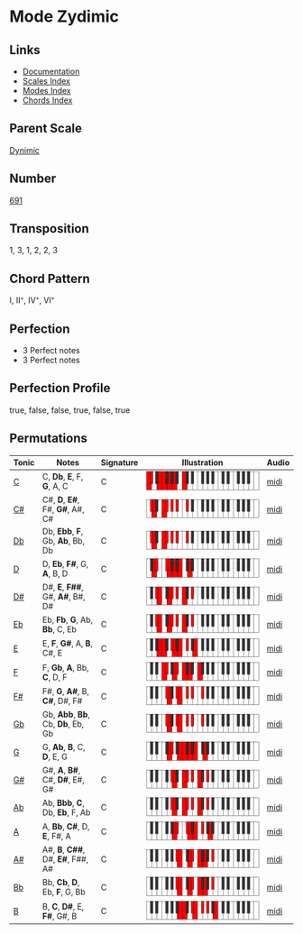 # Mode Zydimic

## Links

- [Documentation](README.md)
- [Scales Index](Scales.md)
- [Modes Index](Modes.md)
- [Chords Index](Chords.md)

## Parent Scale

[Dynimic](ScaleDynimic.md)

## Number

[691](https://ianring.com/musictheory/scales/691)

## Transposition

1, 3, 1, 2, 2, 3

## Chord Pattern

I, II⁺, IV⁺, VI⁺

## Perfection

- 3 Perfect notes
- 3 Perfect notes

## Perfection Profile

true, false, false, true, false, true

## Permutations

| Tonic | Notes | Signature | Illustration | Audio |
|-------|-------|-----------|--------------|-------|
| [C](ModeCNaturalZydimic.md) | C, **Db**, **E**, F, **G**, A, C | C | ![CNaturalZydimic](ModeCNaturalZydimic.png) | [midi](https://github.com/edipermadi/music/blob/main/docs/ModeCNaturalZydimic.mid?raw=true) |
| [C#](ModeCSharpZydimic.md) | C#, **D**, **E#**, F#, **G#**, A#, C# | C | ![CSharpZydimic](ModeCSharpZydimic.png) | [midi](https://github.com/edipermadi/music/blob/main/docs/ModeCSharpZydimic.mid?raw=true) |
| [Db](ModeDFlatZydimic.md) | Db, **Ebb**, **F**, Gb, **Ab**, Bb, Db | C | ![DFlatZydimic](ModeDFlatZydimic.png) | [midi](https://github.com/edipermadi/music/blob/main/docs/ModeDFlatZydimic.mid?raw=true) |
| [D](ModeDNaturalZydimic.md) | D, **Eb**, **F#**, G, **A**, B, D | C | ![DNaturalZydimic](ModeDNaturalZydimic.png) | [midi](https://github.com/edipermadi/music/blob/main/docs/ModeDNaturalZydimic.mid?raw=true) |
| [D#](ModeDSharpZydimic.md) | D#, **E**, **F##**, G#, **A#**, B#, D# | C | ![DSharpZydimic](ModeDSharpZydimic.png) | [midi](https://github.com/edipermadi/music/blob/main/docs/ModeDSharpZydimic.mid?raw=true) |
| [Eb](ModeEFlatZydimic.md) | Eb, **Fb**, **G**, Ab, **Bb**, C, Eb | C | ![EFlatZydimic](ModeEFlatZydimic.png) | [midi](https://github.com/edipermadi/music/blob/main/docs/ModeEFlatZydimic.mid?raw=true) |
| [E](ModeENaturalZydimic.md) | E, **F**, **G#**, A, **B**, C#, E | C | ![ENaturalZydimic](ModeENaturalZydimic.png) | [midi](https://github.com/edipermadi/music/blob/main/docs/ModeENaturalZydimic.mid?raw=true) |
| [F](ModeFNaturalZydimic.md) | F, **Gb**, **A**, Bb, **C**, D, F | C | ![FNaturalZydimic](ModeFNaturalZydimic.png) | [midi](https://github.com/edipermadi/music/blob/main/docs/ModeFNaturalZydimic.mid?raw=true) |
| [F#](ModeFSharpZydimic.md) | F#, **G**, **A#**, B, **C#**, D#, F# | C | ![FSharpZydimic](ModeFSharpZydimic.png) | [midi](https://github.com/edipermadi/music/blob/main/docs/ModeFSharpZydimic.mid?raw=true) |
| [Gb](ModeGFlatZydimic.md) | Gb, **Abb**, **Bb**, Cb, **Db**, Eb, Gb | C | ![GFlatZydimic](ModeGFlatZydimic.png) | [midi](https://github.com/edipermadi/music/blob/main/docs/ModeGFlatZydimic.mid?raw=true) |
| [G](ModeGNaturalZydimic.md) | G, **Ab**, **B**, C, **D**, E, G | C | ![GNaturalZydimic](ModeGNaturalZydimic.png) | [midi](https://github.com/edipermadi/music/blob/main/docs/ModeGNaturalZydimic.mid?raw=true) |
| [G#](ModeGSharpZydimic.md) | G#, **A**, **B#**, C#, **D#**, E#, G# | C | ![GSharpZydimic](ModeGSharpZydimic.png) | [midi](https://github.com/edipermadi/music/blob/main/docs/ModeGSharpZydimic.mid?raw=true) |
| [Ab](ModeAFlatZydimic.md) | Ab, **Bbb**, **C**, Db, **Eb**, F, Ab | C | ![AFlatZydimic](ModeAFlatZydimic.png) | [midi](https://github.com/edipermadi/music/blob/main/docs/ModeAFlatZydimic.mid?raw=true) |
| [A](ModeANaturalZydimic.md) | A, **Bb**, **C#**, D, **E**, F#, A | C | ![ANaturalZydimic](ModeANaturalZydimic.png) | [midi](https://github.com/edipermadi/music/blob/main/docs/ModeANaturalZydimic.mid?raw=true) |
| [A#](ModeASharpZydimic.md) | A#, **B**, **C##**, D#, **E#**, F##, A# | C | ![ASharpZydimic](ModeASharpZydimic.png) | [midi](https://github.com/edipermadi/music/blob/main/docs/ModeASharpZydimic.mid?raw=true) |
| [Bb](ModeBFlatZydimic.md) | Bb, **Cb**, **D**, Eb, **F**, G, Bb | C | ![BFlatZydimic](ModeBFlatZydimic.png) | [midi](https://github.com/edipermadi/music/blob/main/docs/ModeBFlatZydimic.mid?raw=true) |
| [B](ModeBNaturalZydimic.md) | B, **C**, **D#**, E, **F#**, G#, B | C | ![BNaturalZydimic](ModeBNaturalZydimic.png) | [midi](https://github.com/edipermadi/music/blob/main/docs/ModeBNaturalZydimic.mid?raw=true) |
